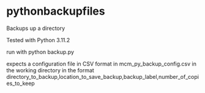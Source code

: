 # pythonbackupfiles
Backups up a directory

Tested with Python 3.11.2

run with python backup.py

expects a configuration file in CSV format in mcm_py_backup_config.csv in the working directory in the format
directory_to_backup,location_to_save_backup,backup_label,number_of_copies_to_keep
